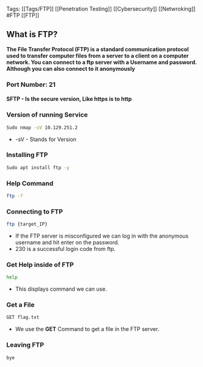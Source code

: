 Tags: [[Tags/FTP]] [[Penetration Testing]]  [[Cybersecurity]] [[Netwroking]] #FTP [[FTP]]


## What is FTP?
**The File Transfer Protocol (FTP) is a standard communication protocol used to transfer computer files from a server to a client on a computer network. You can connect to a ftp server with a Username and password. Although you can also connect to it anonymously**

### Port Number: 21

#### SFTP - Is the secure version, Like https is to http


### Version of running Service
```Bash
Sudo nmap -sV 10.129.251.2
```

- -sV - Stands for Version 

### Installing FTP 
```Bash
Sudo apt install ftp -y 
```

### Help Command
```Bash
ftp -?
```

### Connecting to FTP 
```Bash
ftp {target_IP}
```

- If the FTP server is misconfigured we can log in with the anonymous username and hit enter on the password.
- 230  is a successful login code from ftp.

### Get Help inside of FTP 
```Bash
help
```
- This displays command we can use. 

### Get a File 
```Bash 
GET flag.txt
```

- We use the **GET** Command to get a file in the FTP server. 

### Leaving FTP
```Bash
bye
```

